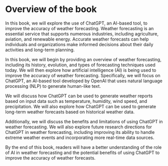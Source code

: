 Overview of the book
==================================

In this book, we will explore the use of ChatGPT, an AI-based tool, to improve the accuracy of weather forecasting. Weather forecasting is an essential service that supports numerous industries, including agriculture, aviation, and renewable energy. Accurate weather forecasts can help individuals and organizations make informed decisions about their daily activities and long-term planning.

In this book, we will begin by providing an overview of weather forecasting, including its history, evolution, and types of forecasting techniques used today. We will then explore how artificial intelligence (AI) is being used to improve the accuracy of weather forecasting. Specifically, we will focus on ChatGPT, an AI-based tool developed by OpenAI that uses natural language processing (NLP) to generate human-like text.

We will discuss how ChatGPT can be used to generate weather reports based on input data such as temperature, humidity, wind speed, and precipitation. We will also explore how ChatGPT can be used to generate long-term weather forecasts based on historical weather data.

Additionally, we will discuss the benefits and limitations of using ChatGPT in weather forecasting. We will also explore future research directions for ChatGPT in weather forecasting, including improving its ability to handle extreme weather events and incorporating more real-time data sources.

By the end of this book, readers will have a better understanding of the role of AI in weather forecasting and the potential benefits of using ChatGPT to improve the accuracy of weather forecasts.
